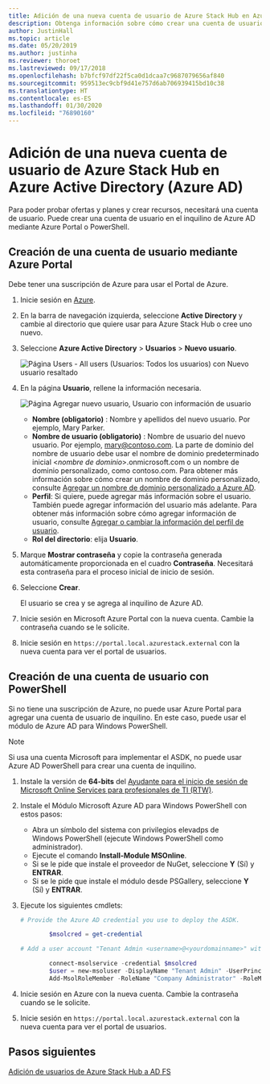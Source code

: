 ```yaml
---
title: Adición de una nueva cuenta de usuario de Azure Stack Hub en Azure Active Directory
description: Obtenga información sobre cómo crear una cuenta de usuario en Azure Active Directory, de modo que pueda explorar el portal de usuarios.
author: JustinHall
ms.topic: article
ms.date: 05/20/2019
ms.author: justinha
ms.reviewer: thoroet
ms.lastreviewed: 09/17/2018
ms.openlocfilehash: b7bfcf97df22f5ca0d1dcaa7c9687079656af840
ms.sourcegitcommit: 959513ec9cbf9d41e757d6ab706939415bd10c38
ms.translationtype: HT
ms.contentlocale: es-ES
ms.lasthandoff: 01/30/2020
ms.locfileid: "76890160"
---
```

# <a name="add-a-new-azure-stack-hub-user-account-in-azure-active-directory-azure-ad"></a>Adición de una nueva cuenta de usuario de Azure Stack Hub en Azure Active Directory (Azure AD)

Para poder probar ofertas y planes y crear recursos, necesitará una cuenta de usuario. Puede crear una cuenta de usuario en el inquilino de Azure AD mediante Azure Portal o PowerShell.

## <a name="create-user-account-using-the-azure-portal"></a>Creación de una cuenta de usuario mediante Azure Portal

Debe tener una suscripción de Azure para usar el Portal de Azure.

1. Inicie sesión en [Azure](https://portal.azure.com).
2. En la barra de navegación izquierda, seleccione **Active Directory** y cambie al directorio que quiere usar para Azure Stack Hub o cree uno nuevo.
3. Seleccione **Azure Active Directory** > **Usuarios** > **Nuevo usuario**.

    ![Página Users - All users (Usuarios: Todos los usuarios) con Nuevo usuario resaltado](media/azure-stack-add-new-user-aad/new-user-all-users.png)

4. En la página **Usuario**, rellene la información necesaria.

    ![Página Agregar nuevo usuario, Usuario con información de usuario](media/azure-stack-add-new-user-aad/new-user-user.png)

   - **Nombre (obligatorio)** : Nombre y apellidos del nuevo usuario. Por ejemplo, Mary Parker.
   - **Nombre de usuario (obligatorio)** : Nombre de usuario del nuevo usuario. Por ejemplo, mary@contoso.com.
       La parte de dominio del nombre de usuario debe usar el nombre de dominio predeterminado inicial <_nombre de dominio_>.onmicrosoft.com o un nombre de dominio personalizado, como contoso.com. Para obtener más información sobre cómo crear un nombre de dominio personalizado, consulte [Agregar un nombre de dominio personalizado a Azure AD](/azure/active-directory/fundamentals/add-custom-domain).
   - **Perfil**: Si quiere, puede agregar más información sobre el usuario. También puede agregar información del usuario más adelante. Para obtener más información sobre cómo agregar información de usuario, consulte [Agregar o cambiar la información del perfil de usuario](/azure/active-directory/fundamentals/active-directory-users-profile-azure-portal).
   - **Rol del directorio**: elija **Usuario**.

5. Marque **Mostrar contraseña** y copie la contraseña generada automáticamente proporcionada en el cuadro **Contraseña**. Necesitará esta contraseña para el proceso inicial de inicio de sesión.

6. Seleccione **Crear**.

    El usuario se crea y se agrega al inquilino de Azure AD.

7. Inicie sesión en Microsoft Azure Portal con la nueva cuenta. Cambie la contraseña cuando se le solicite.
8. Inicie sesión en `https://portal.local.azurestack.external` con la nueva cuenta para ver el portal de usuarios.

## <a name="create-a-user-account-using-powershell"></a>Creación de una cuenta de usuario con PowerShell

Si no tiene una suscripción de Azure, no puede usar Azure Portal para agregar una cuenta de usuario de inquilino. En este caso, puede usar el módulo de Azure AD para Windows PowerShell.

> [!NOTE]
> Si usa una cuenta Microsoft para implementar el ASDK, no puede usar Azure AD PowerShell para crear una cuenta de inquilino.

1. Instale la versión de **64-bits** del [Ayudante para el inicio de sesión de Microsoft Online Services para profesionales de TI (RTW)](https://go.microsoft.com/fwlink/p/?LinkId=286152).

2. Instale el Módulo Microsoft Azure AD para Windows PowerShell con estos pasos:

    - Abra un símbolo del sistema con privilegios elevadps de Windows PowerShell (ejecute Windows PowerShell como administrador).
    - Ejecute el comando **Install-Module MSOnline**.
    - Si se le pide que instale el proveedor de NuGet, seleccione **Y** (Sí) y **ENTRAR**.
    - Si se le pide que instale el módulo desde PSGallery, seleccione **Y** (Sí) y **ENTRAR**.

3. Ejecute los siguientes cmdlets:

    ```powershell
    # Provide the Azure AD credential you use to deploy the ASDK.

            $msolcred = get-credential

    # Add a user account "Tenant Admin <username>@<yourdomainname>" with the initial password "<password>".

            connect-msolservice -credential $msolcred
            $user = new-msoluser -DisplayName "Tenant Admin" -UserPrincipalName <username>@<yourdomainname> -Password <password>
            Add-MsolRoleMember -RoleName "Company Administrator" -RoleMemberType User -RoleMemberObjectId $user.ObjectId

    ```

1. Inicie sesión en Azure con la nueva cuenta. Cambie la contraseña cuando se le solicite.
2. Inicie sesión en `https://portal.local.azurestack.external` con la nueva cuenta para ver el portal de usuarios.

## <a name="next-steps"></a>Pasos siguientes

[Adición de usuarios de Azure Stack Hub a AD FS](azure-stack-add-users-adfs.md)
